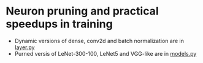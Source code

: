 # Neuron pruning and practical speedups in training

- Dynamic versions of dense, conv2d and batch normalization are in [layer.py](layers.py)
- Purned versis of LeNet-300-100, LeNet5 and VGG-like are in [models.py](models.py)


